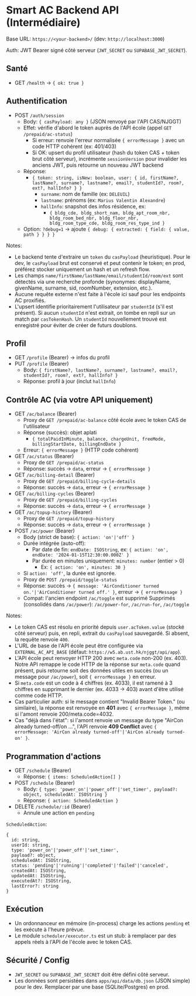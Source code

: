 # Smart AC Backend API (Intermédiaire)

Base URL: `https://<your-backend>/` (dev: `http://localhost:3000`)

Auth: JWT Bearer signé côté serveur (`JWT_SECRET` ou `SUPABASE_JWT_SECRET`).

## Santé
- GET `/health` → `{ ok: true }`

## Authentification
- POST `/auth/session`
  - Body: `{ casPayload: any }` (JSON renvoyé par l'API CAS/NJGGT)
  - Effet: vérifie d'abord le token auprès de l'API école (appel `GET /prepaid/ac-status`)
    - Si erreur: renvoie l'erreur normalisée `{ errorMessage }` avec un code HTTP cohérent (ex: 401/403)
    - Si OK: upsert du profil utilisateur (hash du token CAS + token brut côté serveur), incrémente `sessionVersion` pour invalider les anciens JWT, puis retourne un nouveau JWT backend
  - Réponse:
    - `{ token: string, isNew: boolean, user: { id, firstName?, lastName?, surname?, lastname?, email?, studentId?, room?, ext?, hallInfo? } }`
      - `surname`: nom de famille (ex: `DELEUIL`)
      - `lastname`: prénoms (ex: `Marius Valentin Alexandre`)
      - `hallInfo`: snapshot des infos résidence, ex:
        - `{ bldg_cde, bldg_short_nam, bldg_apt_room_nbr, bldg_room_bed_nbr, bldg_floor_nbr, bldg_room_type_cde, bldg_room_res_type_ind }`
  - Option: `?debug=1` → ajoute `{ debug: { extracted: { field: { value, path } } } }`

Notes:
- Le backend tente d'extraire un `token` du `casPayload` (heuristique). Pour le dev, le `casPayload` brut est conservé et peut contenir le token; en prod, préférez stocker uniquement un hash et un refresh flow.
- Les champs `name/firstName/lastName/email/studentId/room/ext` sont détectés via une recherche profonde (synonymes: displayName, givenName, surname, sid, roomNumber, extension, etc.).
- Aucune requête externe n'est faite à l'école ici sauf pour les endpoints AC proxifiés.
- L'upsert identifie prioritairement l'utilisateur par `studentId` (s'il est présent). Si aucun `studentId` n'est extrait, on tombe en repli sur un match par `casTokenHash`. Un `studentId` nouvellement trouvé est enregistré pour éviter de créer de futurs doublons.

## Profil
- GET `/profile` (Bearer) → infos du profil
- PUT `/profile` (Bearer)
  - Body: `{ firstName?, lastName?, surname?, lastname?, email?, studentId?, room?, ext?, hallInfo? }`
  - Réponse: profil à jour (inclut `hallInfo`)

## Contrôle AC (via votre API uniquement)
- GET `/ac/balance` (Bearer)
  - Proxy de `GET /prepaid/ac-balance` côté école avec le token CAS de l'utilisateur
  - Réponse (succès): objet aplati
    - `{ totalPaidInMinute, balance, chargeUnit, freeMode, billingStartDate, billingEndDate }`
  - Erreur: `{ errorMessage }` (HTTP code cohérent)
- GET `/ac/status` (Bearer)
  - Proxy de `GET /prepaid/ac-status`
  - Réponse: succès → `data`, erreur → `{ errorMessage }`
- GET `/ac/billing-detail` (Bearer)
  - Proxy de `GET /prepaid/billing-cycle-details`
  - Réponse: succès → `data`, erreur → `{ errorMessage }`
- GET `/ac/billing-cycles` (Bearer)
  - Proxy de `GET /prepaid/billing-cycles`
  - Réponse: succès → `data`, erreur → `{ errorMessage }`
- GET `/ac/topup-history` (Bearer)
  - Proxy de `GET /prepaid/topup-history`
  - Réponse: succès → `data`, erreur → `{ errorMessage }`
- POST `/ac/power` (Bearer)
  - Body (strict de base): `{ action: 'on'|'off' }`
  - Durée intégrée (auto-off):
    - Par date de fin: `endDate: ISOString`, ex: `{ action: 'on', endDate: '2024-01-15T12:30:00.000Z' }`
    - Par durée en minutes uniquement: `minutes: number` (entier > 0)
      - Ex: `{ action: 'on', minutes: 30 }`
  - Si `action: 'off'`, la durée est ignorée.
  - Proxy de `POST /prepaid/toggle-status`
  - Réponse: succès → `{ message: 'AirConditioner turned on.'|'AirConditioner turned off.' }`, erreur → `{ errorMessage }`
  - Compat: l'ancien endpoint `/ac/toggle` est supprimé
Supprimés (consolidés dans `/ac/power`): `/ac/power-for`, `/ac/run-for`, `/ac/toggle`

Notes:
- Le token CAS est résolu en priorité depuis `user.acToken.value` (stocké côté serveur) puis, en repli, extrait du `casPayload` sauvegardé. Si absent, la requête renvoie `400`.
- L'URL de base de l'API école peut être configurée via `EXTERNAL_AC_API_BASE` (défaut: `https://w5.ab.ust.hk/njggt/api/app`).
- L'API école peut renvoyer HTTP 200 avec `meta.code` non-200 (ex. 403). Notre API remappe le code HTTP de la réponse sur `meta.code` quand présent, puis retourne soit des données utiles en succès (ou un message pour `/ac/power`), soit `{ errorMessage }` en erreur.
- Si `meta.code` est un code à 4 chiffres (ex. 4033), il est ramené à 3 chiffres en supprimant le dernier (ex. 4033 → 403) avant d'être utilisé comme code HTTP.
 - Cas particulier auth: si le message contient "Invalid Bearer Token." (ou similaire), la réponse est renvoyée en **401** avec `{ errorMessage }`, même si l'amont renvoie 200/meta.code=4032.
 - Cas "déjà dans l'état": si l'amont renvoie un message du type "AirCon already turned-off/on ...", l'API renvoie **409 Conflict** avec `{ errorMessage: 'AirCon already turned-off'|'AirCon already turned-on' }`.

## Programmation d'actions
- GET `/schedule` (Bearer)
  - Réponse: `{ items: ScheduledAction[] }`
- POST `/schedule` (Bearer)
  - Body: `{ type: 'power_on'|'power_off'|'set_timer', payload?: object, scheduledAt: ISOString }`
  - Réponse: `{ action: ScheduledAction }`
- DELETE `/schedule/:id` (Bearer)
  - Annule une action en `pending`

`ScheduledAction`:
```
{
  id: string,
  userId: string,
  type: 'power_on'|'power_off'|'set_timer',
  payload?: object,
  scheduledAt: ISOString,
  status: 'pending'|'running'|'completed'|'failed'|'canceled',
  createdAt: ISOString,
  updatedAt: ISOString,
  executedAt?: ISOString,
  lastError?: string
}
```

## Exécution
- Un ordonnanceur en mémoire (in-process) charge les actions `pending` et les exécute à l'heure prévue.
- Le module `scheduler/executor.ts` est un stub: à remplacer par des appels réels à l'API de l'école avec le token CAS.

## Sécurité / Config
- `JWT_SECRET` ou `SUPABASE_JWT_SECRET` doit être défini côté serveur.
- Les données sont persistées dans `apps/api/data/db.json` (JSON simple) pour le dev. Remplacer par une base (SQLite/Postgres) en prod.
